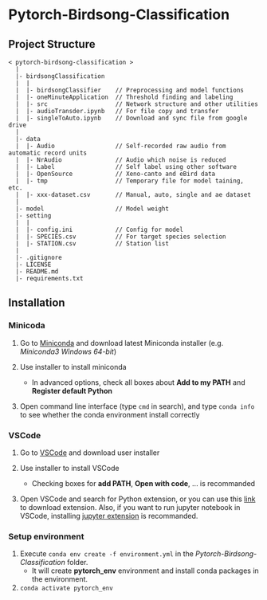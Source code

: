 # Pytorch-Birdsong-Classification

## Project Structure

```(python)
< pytorch-birdsong-classification >
  |
  |- birdsongClassification
  |  |
  |  |- birdsongClassifier    // Preprocessing and model functions
  |  |- oneMinuteApplication  // Threshold finding and labeling
  |  |- src                   // Network structure and other utilities
  |  |- audioTransder.ipynb   // For file copy and transfer
  |  |- singleToAuto.ipynb    // Download and sync file from google drive
  |
  |- data   
  |  |- Audio                 // Self-recorded raw audio from automatic record units
  |  |- NrAudio               // Audio which noise is reduced
  |  |- Label                 // Self label using other software
  |  |- OpenSource            // Xeno-canto and eBird data
  |  |- tmp                   // Temporary file for model taining, etc.
  |  |- xxx-dataset.csv       // Manual, auto, single and ae dataset
  |
  |- model                    // Model weight
  |- setting     
  |  |
  |  |- config.ini            // Config for model
  |  |- SPECIES.csv           // For target species selection
  |  |- STATION.csv           // Station list
  |
  |- .gitignore
  |- LICENSE
  |- README.md
  |- requirements.txt 
```

## Installation

### Minicoda

1. Go to [Miniconda](https://docs.conda.io/en/latest/miniconda.html) and download latest Miniconda installer (e.g. _Miniconda3 Windows 64-bit_)

2. Use installer to install miniconda

   * In advanced options, check all boxes about **Add to my PATH** and **Register default Python**

3. Open command line interface (type `cmd` in search), and type `conda info` to see whether the conda environment install correctly

### VSCode

1. Go to [VSCode](https://code.visualstudio.com/download) and download user installer

2. Use installer to install VSCode

   * Checking boxes for **add PATH**, **Open with code**, ... is recommanded

3. Open VSCode and search for Python extension, or you can use this [link](https://marketplace.visualstudio.com/items?itemName=ms-python.python) to download extension. Also, if you want to run jupyter notebook in VSCode, installing [jupyter extension](https://marketplace.visualstudio.com/items?itemName=ms-toolsai.jupyter) is recommanded.

### Setup environment

1. Execute `conda env create -f environment.yml` in the _Pytorch-Birdsong-Classification_ folder.
   * It will create **pytorch_env** environment and install conda packages in the environment.
2. `conda activate pytorch_env`
